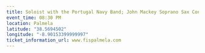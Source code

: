 ```yaml
---
title: Soloist with the Portugal Navy Band; John Mackey Soprano Sax Concerto
event_time: 08:30 PM
location: Palmela
latitude: "38.5694502"
longitude: "-8.90153399999997"
ticket_information_url: www.fispalmela.com
---
```

